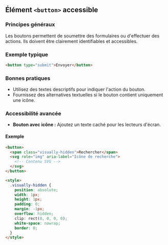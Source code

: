 ## Élément `<button>` accessible

### Principes généraux

Les boutons permettent de soumettre des formulaires ou d'effectuer des actions. Ils doivent être clairement identifiables et accessibles.

### Exemple typique

```html
<button type="submit">Envoyer</button>
```

### Bonnes pratiques

- Utilisez des textes descriptifs pour indiquer l'action du bouton.
- Fournissez des alternatives textuelles si le bouton contient uniquement une icône.

### Accessibilité avancée

- **Bouton avec icône :** Ajoutez un texte caché pour les lecteurs d'écran.

#### Exemple

```html
<button>
  <span class="visually-hidden">Rechercher</span>
  <svg role="img" aria-label="Icône de recherche">
    <!-- Contenu SVG -->
  </svg>
</button>

<style>
  .visually-hidden {
    position: absolute;
    width: 1px;
    height: 1px;
    padding: 0;
    margin: -1px;
    overflow: hidden;
    clip: rect(0, 0, 0, 0);
    white-space: nowrap;
    border: 0;
  }
</style>
```


